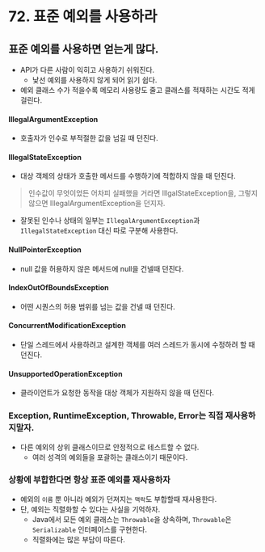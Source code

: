 # 72. 표준 예외를 사용하라
## 표준 예외를 사용하면 얻는게 많다.
- API가 다른 사람이 익히고 사용하기 쉬워진다.
    - 낯선 예외를 사용하지 않게 되어 읽기 쉽다.
- 예외 클래스 수가 적을수록 메모리 사용량도 줄고 클래스를 적재하는 시간도 적게 걸린다.

#### IllegalArgumentException
- 호출자가 인수로 부적절한 값을 넘길 때 던진다.

#### IllegalStateException
- 대상 객체의 상태가 호출한 메서드를 수행하기에 적합하지 않을 때 던진다.

> 인수값이 무엇이었든 어차피 실패했을 거라면 IllgalStateException을, 그렇지 않으면 IllegalArgumentException을 던지자.

- 잘못된 인수나 상태의 일부는 `IllegalArgumentException`과 `IllegalStateException` 대신 따로 구분해 사용한다.

#### NullPointerException
- null 값을 허용하지 않은 메서드에 null을 건넬때 던진다.

#### IndexOutOfBoundsException
- 어떤 시퀀스의 허용 범위를 넘는 값을 건넬 때 던진다.

#### ConcurrentModificationException
- 단일 스레드에서 사용하려고 설계한 객체를 여러 스레드가 동시에 수정하려 할 때 던진다.

#### UnsupportedOperationException
- 클라이언트가 요청한 동작을 대상 객체가 지원하지 않을 때 던진다.

### Exception, RuntimeException, Throwable, Error는 직접 재사용하지말자.
- 다른 예외의 상위 클래스이므로 안정적으로 테스트할 수 없다.
    - 여러 성격의 예외들을 포괄하는 클래스이기 때문이다.

### 상황에 부합한다면 항상 표준 예외를 재사용하자
- 예외의 `이름` 뿐 아니라 예외가 던져지는 `맥락`도 부합할때 재사용한다.
- 단, 예외는 직렬화할 수 있다는 사실을 기억하자.
    - Java에서 모든 예외 클래스는 `Throwable`을 상속하며, `Throwable`은 `Serializable` 인터페이스를 구현한다.
    - 직렬화에는 많은 부담이 따른다.
